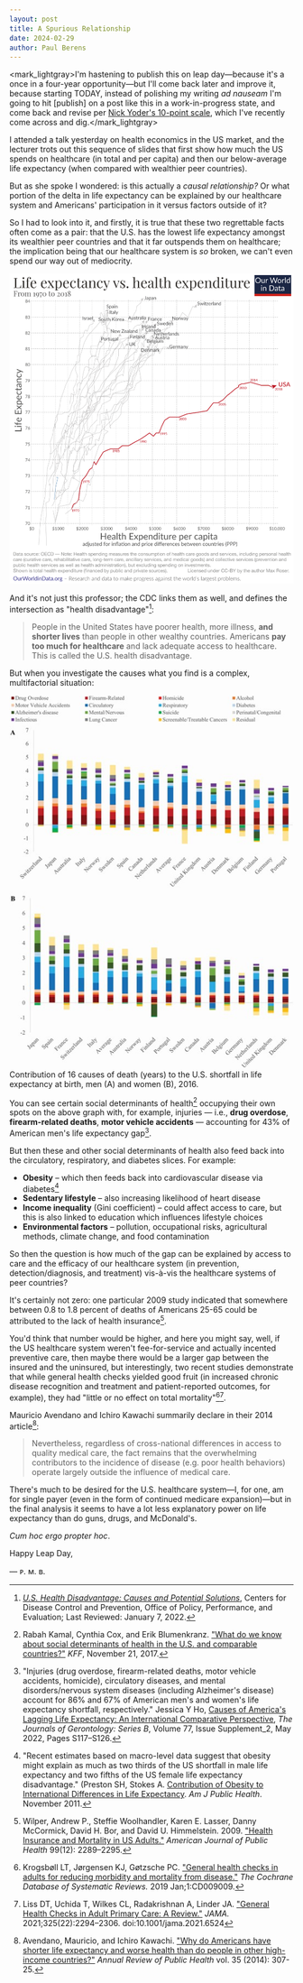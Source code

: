 ```yaml
---
layout: post
title: A Spurious Relationship
date: 2024-02-29
author:	Paul Berens
---
```

<mark_lightgray>I'm hastening to publish this on leap day—because it's a once in a four-year opportunity—but I'll come back later and improve it, because starting TODAY, instead of polishing my writing <i>ad nauseam</i> I'm going to hit [publish] on a post like this in a work-in-progress state, and come back and revise per <a href="https://nickyoder.com/perfectionism/" target="_blank">Nick Yoder's 10-point scale</a>, which I've recently come across and dig.</mark_lightgray>

I attended a talk yesterday on health economics in the US market, and the lecturer trots out this sequence of slides that first show how much the US spends on healthcare (in total and per capita) and then our below-average life expectancy (when compared with wealthier peer countries).

But as she spoke I wondered: is this actually a *causal relationship?* Or what portion of the delta in life expectancy can be explained by our healthcare system and Americans' participation in it versus factors outside of it?

So I had to look into it, and firstly, it is true that these two regrettable facts often come as a pair: that the U.S. has the lowest life expectancy amongst its wealthier peer countries and that it far outspends them on healthcare; the implication being that our healthcare system is *so* broken, we can't even spend our way out of mediocrity.

![Life expectancy vs. health expenditure (1970-2018)](/assets/images/life-expectancy-vs-health-expenditure-1970-to-2018_1874.png)

And it's not just this professor; the CDC links them as well, and defines the intersection as "health disadvantage"[^1]\:

[^1]: *[U.S. Health Disadvantage: Causes and Potential Solutions](https://www.cdc.gov/policy/chep/health/index.html)*, Centers for Disease Control and Prevention, Office of Policy, Performance, and Evaluation; Last Reviewed: January 7, 2022.

> People in the United States have poorer health, more illness, **and shorter lives** than people in other wealthy countries. Americans **pay too much for healthcare** and lack adequate access to healthcare. This is called the U.S. health disadvantage.

But when you investigate the causes what you find is a complex, multifactorial situation:

![16 causes](/assets/images/16contributors.jpeg)
<span class="muted small">Contribution of 16 causes of death (years) to the U.S. shortfall in life expectancy at birth, men (A) and women (B), 2016.</span>

You can see certain social determinants of health[^2] occupying their own spots on the above graph with, for example, injuries — i.e., **drug overdose**, **firearm-related deaths**, **motor vehicle accidents** — accounting for 43% of American men's life expectancy gap[^3].

[^2]: Rabah Kamal, Cynthia Cox, and Erik Blumenkranz. ["What do we know about social determinants of health in the U.S. and comparable countries?"](https://www.healthsystemtracker.org/chart-collection/know-social-determinants-health-u-s-comparable-countries/) *KFF*, November 21, 2017.
[^3]: "Injuries (drug overdose, firearm-related deaths, motor vehicle accidents, homicide), circulatory diseases, and mental disorders/nervous system diseases (including Alzheimer's disease) account for 86% and 67% of American men's and women's life expectancy shortfall, respectively." Jessica Y Ho, [Causes of America's Lagging Life Expectancy: An International Comparative Perspective](https://doi.org/10.1093/geronb/gbab129), *The Journals of Gerontology: Series B*, Volume 77, Issue Supplement_2, May 2022, Pages S117–S126.

But then these and other social determinants of health also feed back into the circulatory, respiratory, and diabetes slices. For example:
- **Obesity** – which then feeds back into cardiovascular disease via diabetes[^4]
- **Sedentary lifestyle** – also increasing likelihood of heart disease
- **Income inequality** (Gini coefficient) – could affect access to care, but this is also linked to education which influences lifestyle choices
- **Environmental factors** – pollution, occupational risks, agricultural methods, climate change, and food contamination

[^4]: "Recent estimates based on macro-level data suggest that obesity might explain as much as two thirds of the US shortfall in male life expectancy and two fifths of the US female life expectancy disadvantage." (Preston SH, Stokes A. [Contribution of Obesity to International Differences in Life Expectancy](https://www.ncbi.nlm.nih.gov/pmc/articles/PMC3222401/). *Am J Public Health*. November 2011.

So then the question is how much of the gap can be explained by access to care and the efficacy of our healthcare system (in prevention, detection/diagnosis, and treatment) vis-à-vis the healthcare systems of peer countries?

It's certainly not zero: one particular 2009 study indicated that somewhere between 0.8 to 1.8 percent of deaths of Americans 25-65 could be attributed to the lack of health insurance[^5].

[^5]: Wilper, Andrew P., Steffie Woolhandler, Karen E. Lasser, Danny McCormick, David H. Bor, and David U. Himmelstein. 2009. ["Health Insurance and Mortality in US Adults."](https://doi.org/10.2105/AJPH.2008.157685) *American Journal of Public Health* 99(12): 2289–2295.

You'd think that number would be higher, and here you might say, well, if the US healthcare system weren't fee-for-service and actually incented preventive care, then maybe there would be a larger gap between the insured and the uninsured, but interestingly, two recent studies demonstrate that while general health checks yielded good fruit (in increased chronic disease recognition and treatment and patient-reported outcomes, for example), they had "little or no effect on total mortality"[^6][^7].

[^6]: Krogsbøll LT, Jørgensen KJ, Gøtzsche PC. ["General health checks in adults for reducing morbidity and mortality from disease."]() *The Cochrane Database of Systematic Reviews.* 2019 Jan;1:CD009009.

[^7]: Liss DT, Uchida T, Wilkes CL, Radakrishnan A, Linder JA. ["General Health Checks in Adult Primary Care: A Review."](https://jamanetwork.com/journals/jama/article-abstract/2780614) *JAMA.* 2021;325(22):2294–2306. doi:10.1001/jama.2021.6524

Mauricio Avendano and Ichiro Kawachi summarily declare in their 2014 article[^8]\:

[^8]: Avendano, Mauricio, and Ichiro Kawachi. ["Why do Americans have shorter life expectancy and worse health than do people in other high-income countries?"](https://www.annualreviews.org/doi/10.1146/annurev-publhealth-032013-182411) *Annual Review of Public Health* vol. 35 (2014): 307-25.

> Nevertheless, regardless of cross-national differences in access to quality medical care, the fact remains that the overwhelming contributors to the incidence of disease (e.g. poor health behaviors) operate largely outside the influence of medical care.

There's much to be desired for the U.S. healthcare system—I, for one, am for single payer (even in the form of continued medicare expansion)—but in the final analysis it seems to have a lot less explanatory power on life expectancy than do guns, drugs, and McDonald's.

*Cum hoc ergo propter hoc*.

Happy Leap Day,

— ᴘ. ᴍ. ʙ.